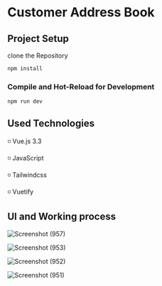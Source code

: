 # Customer Address Book

## Project Setup

clone the Repository

```sh
npm install
```

### Compile and Hot-Reload for Development

```sh
npm run dev
```

## Used Technologies 

◽ Vue.js 3.3

◽ JavaScript

◽ Tailwindcss

◽ Vuetify

## UI and Working process

![Screenshot (957)](https://github.com/Hashininirasha/Todo/assets/52965775/3e6cd744-5b3a-403d-90ba-1a5b0f2c8278)

![Screenshot (953)](https://github.com/Hashininirasha/Todo/assets/52965775/c2dfac10-9970-4ee7-98d1-20e818a8e99c)

![Screenshot (952)](https://github.com/Hashininirasha/Todo/assets/52965775/b7d23598-a995-4f34-be4e-94180ac8764c)

![Screenshot (951)](https://github.com/Hashininirasha/Todo/assets/52965775/db347187-7fdd-4379-8532-65bfcd19b038)
